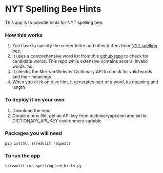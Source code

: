 # NYT Spelling Bee Hints

This app is to provide hints for NYT spelling bee.

### How this works

1. You have to specify the center letter and other letters from [NYT spelling bee](https://www.nytimes.com/puzzles/spelling-bee).
2. It uses a comprehensive word list from this [github repo](https://github.com/dwyl/english-words) to check for candidate words. This repo while extensive contains several invalid words. So,
3. It checks the MerriamWebster Dictionary API to check for valid words and their meanings
4. When you click on give hint, it generates part of a word, its meaning and length

### To deploy it on your own

1. Download the repo
2. Create a .env file, get an API key from dictionaryapi.com and set is DICTIONARY_API_KEY environment variable

### Packages you will need

```
pip install streamlit requests
```

### To run the app

```
streamlit run spelling_bee_hints.py
```
